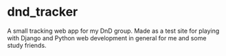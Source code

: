 # dnd_tracker
A small tracking web app for my DnD group.
Made as a test site for playing with Django and Python web development in general for me and some study friends.
